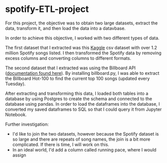 # spotify-ETL-project

For this project, the objective was to obtain two large datasets, extract the data, transform it, and then load the data into a datavbase. 

In order to achieve this objective, I worked with two different types of data. 

The first dataset that I extracted was this [Kaggle](https://www.kaggle.com/rodolfofigueroa/spotify-12m-songs?select=tracks_features.csv) csv dataset with over 1.2 million Spotify songs listed. I then transformed the Spotify data by removing excess columns and converting columns to different formats.

The second dataset that I extracted was using the Billboard API ([documentation found here](https://github.com/guoguo12/billboard-charts)). By installing billboard.py, I was able to extract the Billboard Hot-100 to find the current top 100 songs (updated every Tuesday). 

After extracting and transforming this data, I loaded both tables into a database by using Postgres to create the schema and connected to the database using pandas. In order to load the dataframes into the database, I converted my saved dataframes to SQL so that I could query it from Jupyter Notebook. 

Further investigation:
- I'd like to join the two datasets, however because the Spotify dataset is so large and there are repeats of song names, the join is a bit more complicated. If there is time, I will work on this. 
- In an ideal world, I'd add a column called running pace, where I would assign 
